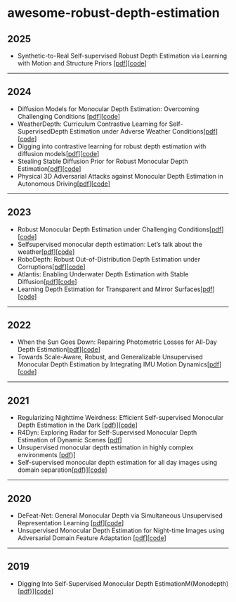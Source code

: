 # awesome-robust-depth-estimation
## 2025
- Synthetic-to-Real Self-supervised Robust Depth Estimation via Learning with Motion and Structure Priors [[pdf](https://arxiv.org/abs/2503.20211)][[code](https://github.com/DavidYan2001/Synthetic2Real-Depth)]
---
## 2024
- Diffusion Models for Monocular Depth Estimation: Overcoming Challenging Conditions [[pdf](https://arxiv.org/abs/2407.16698)][[code](https://github.com/fabiotosi92/Diffusion4RobustDepth?tab=readme-ov-file#file_cabinet-dataset)]
- WeatherDepth: Curriculum Contrastive Learning for Self-SupervisedDepth Estimation under Adverse Weather Conditions[[pdf](https://arxiv.org/pdf/2310.05556)][[code](https://github.com/wangjiyuan9/WeatherDepth)]
- Digging into contrastive learning for robust depth estimation with diffusion models[[pdf](https://arxiv.org/pdf/2404.09831)][[code](https://github.com/wangjiyuan9/D4RD)]
- Stealing Stable Diffusion Prior for Robust Monocular Depth Estimation[[pdf](https://arxiv.org/abs/2403.05056)][[code](https://github.com/hitcslj/UDE)]
- Physical 3D Adversarial Attacks against Monocular Depth Estimation in Autonomous Driving[[pdf](https://arxiv.org/abs/2403.17301)][[code](https://github.com/CVLAB-Unibo/Depth4ToM-code#-learning-depth-estimation-for-transparent-and-mirror-surfaces-iccv-2023-)]

---
## 2023
- Robust Monocular Depth Estimation under Challenging Conditions[[pdf](https://arxiv.org/abs/2308.09711)][[code](https://github.com/md4all/md4all)]
- Selfsupervised monocular depth estimation: Let’s talk about the weather[[pdf](https://arxiv.org/pdf/2307.08357)][[code](https://github.com/kieran514/robustdepth)]
- RoboDepth: Robust Out-of-Distribution Depth Estimation under Corruptions[[pdf](https://arxiv.org/pdf/2310.15171)][[code](https://github.com/ldkong1205/RoboDepth)]
- Atlantis: Enabling Underwater Depth Estimation with Stable Diffusion[[pdf](https://arxiv.org/pdf/2312.12471)][[code](https://github.com/zkawfanx/Atlantis)]
- Learning Depth Estimation for Transparent and Mirror Surfaces[[pdf](https://arxiv.org/abs/2307.15052)][[code](https://github.com/zkawfanx/Atlantis)]
---
## 2022
- When the Sun Goes Down: Repairing Photometric Losses for All-Day Depth Estimation[[pdf](https://arxiv.org/abs/2206.13850)][[code](https://github.com/madhubabuv/AllDay-DeMoN)]
- Towards Scale-Aware, Robust, and Generalizable Unsupervised Monocular Depth Estimation by Integrating IMU Motion Dynamics[[pdf](https://arxiv.org/abs/2207.04680)][[code](https://github.com/SenZHANG-GitHub/ekf-imu-depth)]
---
## 2021
- Regularizing Nighttime Weirdness: Efficient Self-supervised Monocular Depth Estimation in the Dark [[pdf](https://arxiv.org/abs/2108.03830))][[code](https://github.com/w2kun/RNW)]
- R4Dyn: Exploring Radar for Self-Supervised Monocular Depth Estimation of Dynamic Scenes [[pdf](https://arxiv.org/pdf/2108.04814)]
- Unsupervised monocular depth estimation in highly complex environments [[pdf](https://arxiv.org/abs/2107.13137))]
- Self-supervised monocular depth estimation for all day images using domain separation[[pdf](https://arxiv.org/pdf/2108.07628))][[code](https://github.com/LINA-lln/ADDS-DepthNet)]
---
## 2020
- DeFeat-Net: General Monocular Depth via Simultaneous Unsupervised Representation Learning [[pdf](https://arxiv.org/pdf/2003.13446)][[code](https://github.com/jspenmar/DeFeat-Net)]
- Unsupervised Monocular Depth Estimation for Night-time Images using Adversarial Domain Feature Adaptation [[pdf](https://arxiv.org/abs/2010.01402)][[code](https://github.com/jspenmar/DeFeat-Net)]

---
## 2019
- Digging Into Self-Supervised Monocular Depth EstimationM(Monodepth) [[pdf](https://arxiv.org/pdf/1806.01260))][[code](https://github.com/nianticlabs/monodepth2)]
